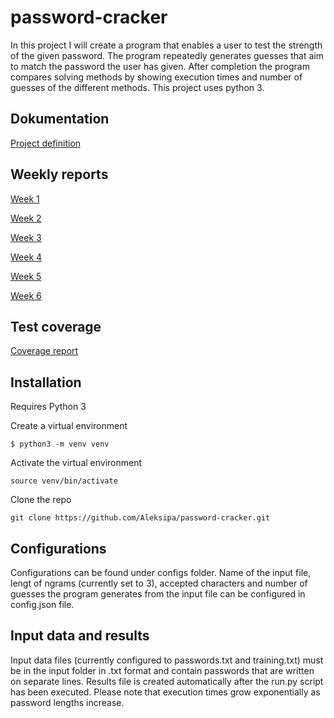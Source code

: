 # password-cracker

In this project I will create a program that enables a user to test the strength of the given password. The program repeatedly generates guesses that aim to match the password the user has given. After completion the program compares solving methods by showing execution times and number of guesses of the different methods. This project uses python 3.

## Dokumentation

[Project definition](docs/project_definition.md)

## Weekly reports

[Week 1](docs/weekly-reports/week-1.md)

[Week 2](docs/weekly-reports/week-2.md)

[Week 3](docs/weekly-reports/week-3.md)

[Week 4](docs/weekly-reports/week-4.md)

[Week 5](docs/weekly-reports/week-5.md)

[Week 6](docs/weekly-reports/week-6.md)

## Test coverage

[Coverage report](docs/coverage-report.png)

## Installation

Requires Python 3

Create a virtual environment

`$ python3 -m venv venv`

Activate the virtual environment

`source venv/bin/activate`

Clone the repo

`git clone https://github.com/Aleksipa/password-cracker.git`

## Configurations

Configurations can be found under configs folder. Name of the input file, lengt of ngrams (currently set to 3), accepted characters and number of guesses the program generates from the input file can be configured in config.json file. 

## Input data and results

Input data files (currently configured to passwords.txt and training.txt) must be in the input folder in .txt format and contain passwords that are written on separate lines. Results file is created automatically after the run.py script has been executed. Please note that execution times grow exponentially as password lengths increase.